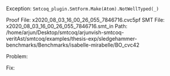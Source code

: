 Exception: `Smtcoq_plugin.SmtForm.Make(Atom).NotWellTyped(_)`

Proof File: x2020_08_03_16_00_26_055_7846716.cvc5pf
SMT File: x2020_08_03_16_00_26_055_7846716.smt_in
Path: /home/arjun/Desktop/smtcoq/arjunvish-smtcoq-veritAst/smtcoq/examples/thesis-exp/sledgehammer-benchmarks/Benchmarks/isabelle-mirabelle/BO_cvc42

Problem:

Fix:
